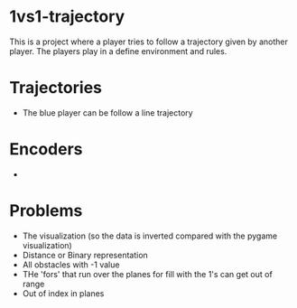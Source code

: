 # 1vs1-trajectory
This is a project where a player tries to follow a trajectory given by another player. The players play in a define environment and rules.

# Trajectories
- The blue player can be follow a line trajectory

# Encoders
- 

# Problems
- The visualization (so the data is inverted compared with the pygame visualization)
- Distance or Binary representation
- All obstacles with -1 value
- THe 'fors' that run over the planes for fill with the 1's can get out of range
- Out of index in planes